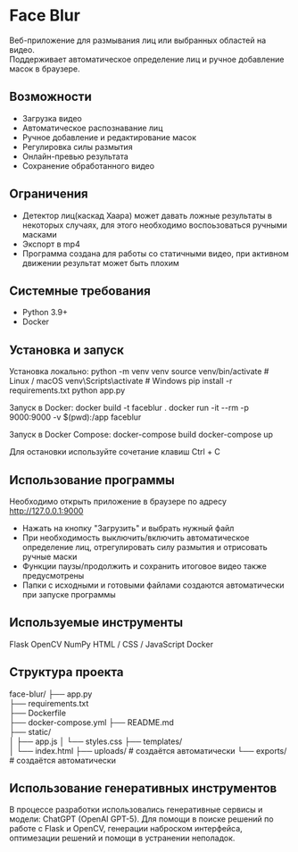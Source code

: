 # Face Blur

Веб-приложение для размывания лиц или выбранных областей на видео.  
Поддерживает автоматическое определение лиц и ручное добавление масок в браузере.

## Возможности
- Загрузка видео  
- Автоматическое распознавание лиц  
- Ручное добавление и редактирование масок  
- Регулировка силы размытия  
- Онлайн-превью результата  
- Сохранение обработанного видео  

## Ограничения 
- Детектор лиц(каскад Хаара) может давать ложные результаты в некоторых случаях, для этого необходимо воспоьзоваться ручными масками
- Экспорт в mp4
- Программа создана для работы со статичными видео, при активном движении результат может быть плохим

## Системные требования
- Python 3.9+
- Docker  

## Установка и запуск
Установка локально:
python -m venv venv
source venv/bin/activate   # Linux / macOS
venv\Scripts\activate      # Windows
pip install -r requirements.txt
python app.py

Запуск в Docker:
docker build -t faceblur .
docker run -it --rm -p 9000:9000 -v $(pwd):/app faceblur

Запуск в Docker Compose:
docker-compose build
docker-compose up

Для остановки используйте сочетание клавиш Ctrl + C

## Использование программы 
Необходимо открыть приложение в браузере по адресу http://127.0.0.1:9000
- Нажать на кнопку "Загрузить" и выбрать нужный файл
- При необходимость выключить/включить автоматическое определение лиц, отрегулировать силу размытия и отрисовать ручные маски
- Функции паузы/продолжить и сохранить итоговое видео также предусмотрены
- Папки с исходными и готовыми файлами создаются автоматически при запуске программы

## Используемые инструменты
Flask
OpenCV
NumPy
HTML / CSS / JavaScript
Docker

## Структура проекта
face-blur/
├── app.py          
├── requirements.txt   
├── Dockerfile    
├── docker-compose.yml
├── README.md          
├── static/          
│   ├── app.js
│   └── styles.css
├── templates/        
│   └── index.html
├── uploads/            # создаётся автоматически 
└── exports/            # создаётся автоматически 

## Использование генеративных инструментов 
В процессе разработки использовались генеративные сервисы и модели: ChatGPT (OpenAI GPT-5). Для помощи в поиске решений по работе с Flask и OpenCV, генерации наброском интерфейса, оптимезации решений и помощи в устранении неполадок.